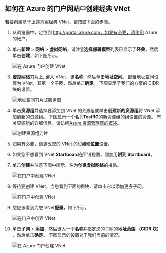 ## <a name="how-to-create-a-classic-vnet-in-the-azure-portal"></a>如何在 Azure 的门户网站中创建经典 VNet

若要创建基于上述方案经典 VNet，请按照下面的步骤。

1. 从浏览器中，定位到 http://portal.azure.com，如果有必要，请使用 Azure 的帐户。
2. 单击**新建** > **网络** > **虚拟网络**，请注意**选择部署模型**列表已显示了**经典**，然后单击**创建**，如下图所示。

    ![在 Azure 门户创建 VNet](./media/virtual-networks-create-vnet-classic-pportal-include/vnet-create-pportal-figure1.gif)

3. **虚拟网络**刀片上, 键入 VNet，该**名称**，然后单击**地址空间**。 配置地址空间设置为 VNet，其第一个子网，然后单击**确定**。 下图显示了我们的方案的 CIDR 块的设置。

    ![地址空间刀片式服务器](./media/virtual-networks-create-vnet-classic-pportal-include/vnet-create-pportal-figure2.png)

4. 单击**资源组**并选择要添加到 VNet 的资源组或单击**创建新的资源组**将 VNet 添加到新的资源组。 下图显示一个名为**TestRG**的新资源组的组设置的资源。 有关资源组的详细信息，请访问[Azure 资源管理器的概述](../articles/virtual-network/resource-group-overview.md#resource-groups)。

    ![创建资源组刀片](./media/virtual-networks-create-vnet-classic-pportal-include/vnet-create-pportal-figure3.png)

5. 如果有必要，请更改您的 VNet 的**订阅**和**位置**设置。 

6. 如果您不想看到 VNet **Startboard**在平铺视图，则禁用**附到 Startboard**。 

7. 单击**创建**并注意下图中所示，名为**创建虚拟网络**的拼贴。

    ![在门户中创建 VNet](./media/virtual-networks-create-vnet-classic-pportal-include/vnet-create-pportal-figure4.png)

8. 等待要创建 VNet，当您看到下面的图块，请单击它以添加更多子网。

    ![在门户中创建 VNet](./media/virtual-networks-create-vnet-classic-pportal-include/vnet-create-pportal-figure5.png)

9. 您应该看到为您 VNet**配置**，如下所示。 

    ![在门户中创建 VNet](./media/virtual-networks-create-vnet-classic-pportal-include/vnet-create-pportal-figure6.png)

10. 单击**子网** > **添加**，然后键入一个**名称**并指定您的子网的**地址范围 （CIDR 块）** ，然后单击**确定**。 下图显示的设置对于我们当前的情况。

    ![在 Azure 门户创建 VNet](./media/virtual-networks-create-vnet-classic-pportal-include/vnet-create-pportal-figure7.gif)